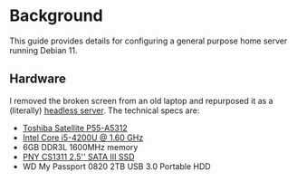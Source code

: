 # Background
This guide provides details for configuring a general purpose home server running Debian 11.

## Hardware
I removed the broken screen from an old laptop and repurposed it as a (literally) [headless server](https://en.wikipedia.org/wiki/Headless_computer). The technical specs are:
* [Toshiba Satellite P55-A5312](https://support.dynabook.com/support/modelHome?freeText=1200006797)
* [Intel Core i5-4200U @ 1.60 GHz](https://www.intel.com/content/www/us/en/products/sku/75459/intel-core-i54200u-processor-3m-cache-up-to-2-60-ghz/specifications.html)
* 6GB DDR3L 1600MHz memory
* [PNY CS1311 2.5'' SATA III SSD](https://www.pny.com/SSD-CS1311?sku=SSD7CS1311-120-RB)
* WD My Passport 0820 2TB USB 3.0 Portable HDD
